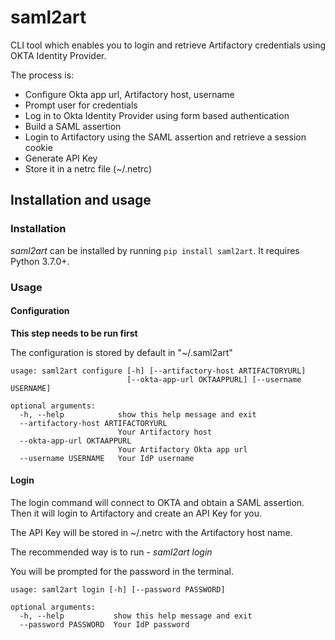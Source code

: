 # saml2art

CLI tool which enables you to login and retrieve Artifactory credentials using OKTA Identity Provider.

The process is:

* Configure Okta app url, Artifactory host, username
* Prompt user for credentials
* Log in to Okta Identity Provider using form based authentication
* Build a SAML assertion
* Login to Artifactory using the SAML assertion and retrieve a session cookie
* Generate API Key
* Store it in a netrc file (~/.netrc)

## Installation and usage

### Installation

_saml2art_ can be installed by running `pip install saml2art`. It requires Python 3.7.0+.


### Usage

#### Configuration
**This step needs to be run first**

The configuration is stored by default in "~/.saml2art"
```
usage: saml2art configure [-h] [--artifactory-host ARTIFACTORYURL]
                          [--okta-app-url OKTAAPPURL] [--username USERNAME]

optional arguments:
  -h, --help            show this help message and exit
  --artifactory-host ARTIFACTORYURL
                        Your Artifactory host
  --okta-app-url OKTAAPPURL
                        Your Artifactory Okta app url
  --username USERNAME   Your IdP username
```

#### Login
The login command will connect to OKTA and obtain a SAML assertion.
Then it will login to Artifactory and create an API Key for you.

The API Key will be stored in ~/.netrc with the Artifactory host name.

The recommended way is to run - _saml2art login_

You will be prompted for the password in the terminal.

```
usage: saml2art login [-h] [--password PASSWORD]

optional arguments:
  -h, --help           show this help message and exit
  --password PASSWORD  Your IdP password
```
